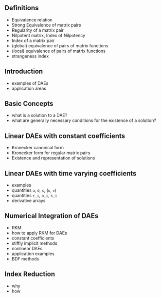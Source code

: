 Definitions
---

 * Equivalence relation
 * Strong Equivalence of matrix pairs
 * Regularity of a matrix pair
 * Nilpotent matrix, Index of Nilpotency
 * Index of a matrix pair
 * (global) equivalence of pairs of matrix functions
 * (local) equivalence of pairs of matrix functions
 * strangeness index


Introduction
---

 * examples of DAEs
 * application areas

Basic Concepts
---

 * what is a solution to a DAE?
 * what are generally necessary conditions for the existence of a solution?

Linear DAEs with constant coefficients
---

 * Kronecker canonical form
 * Kronecker form for regular matrix pairs
 * Existence and representation of solutions 

Linear DAEs with time varying coefficients
---

 * examples
 * quantities `a`, `d`, `s`, (`u`, `v`)
 * quantities `r_i`, `a_i`, `s_i`
 * derivative arrays

Numerical Integration of DAEs
---

 * RKM
 * how to apply RKM for DAEs
 * constant coefficients
 * stiffly implicit methods
 * nonlinear DAEs
 * application examples
 * BDF methods

Index Reduction
---

 * why
 * how
